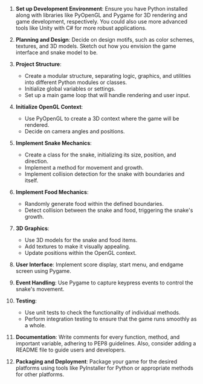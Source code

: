 
1. **Set up Development Environment**: Ensure you have Python installed along with libraries like PyOpenGL and Pygame for 3D rendering and game development, respectively. You could also use more advanced tools like Unity with C# for more robust applications.

2. **Planning and Design**: Decide on design motifs, such as color schemes, textures, and 3D models. Sketch out how you envision the game interface and snake model to be.

3. **Project Structure**: 
    - Create a modular structure, separating logic, graphics, and utilities into different Python modules or classes.
    - Initialize global variables or settings.
    - Set up a main game loop that will handle rendering and user input.

4. **Initialize OpenGL Context**: 
    - Use PyOpenGL to create a 3D context where the game will be rendered.
    - Decide on camera angles and positions.

5. **Implement Snake Mechanics**: 
    - Create a class for the snake, initializing its size, position, and direction.
    - Implement a method for movement and growth.
    - Implement collision detection for the snake with boundaries and itself.

6. **Implement Food Mechanics**: 
    - Randomly generate food within the defined boundaries.
    - Detect collision between the snake and food, triggering the snake's growth.

7. **3D Graphics**: 
    - Use 3D models for the snake and food items.
    - Add textures to make it visually appealing.
    - Update positions within the OpenGL context.

8. **User Interface**: Implement score display, start menu, and endgame screen using Pygame.

9. **Event Handling**: Use Pygame to capture keypress events to control the snake's movement.

10. **Testing**: 
    - Use unit tests to check the functionality of individual methods.
    - Perform integration testing to ensure that the game runs smoothly as a whole.

11. **Documentation**: Write comments for every function, method, and important variable, adhering to PEP8 guidelines. Also, consider adding a README file to guide users and developers.

12. **Packaging and Deployment**: Package your game for the desired platforms using tools like PyInstaller for Python or appropriate methods for other platforms.
